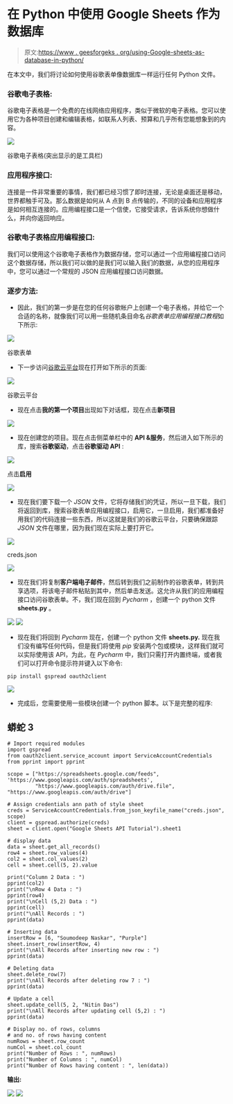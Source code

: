 # 在 Python 中使用 Google Sheets 作为数据库

> 原文:[https://www . geesforgeks . org/using-Google-sheets-as-database-in-python/](https://www.geeksforgeeks.org/using-google-sheets-as-database-in-python/)

在本文中，我们将讨论如何使用谷歌表单像数据库一样运行任何 Python 文件。

### 谷歌电子表格:

谷歌电子表格是一个免费的在线网络应用程序，类似于微软的电子表格。您可以使用它为各种项目创建和编辑表格，如联系人列表、预算和几乎所有您能想象到的内容。

![](img/3823743f21c97366170f991f95e0fb30.png)

谷歌电子表格(突出显示的是工具栏)

### 应用程序接口:

连接是一件非常重要的事情，我们都已经习惯了即时连接，无论是桌面还是移动，世界都触手可及。那么数据是如何从 A 点到 B 点传输的，不同的设备和应用程序是如何相互连接的。应用编程接口是一个信使，它接受请求，告诉系统你想做什么，并向你返回响应。

### 谷歌电子表格应用编程接口:

我们可以使用这个谷歌电子表格作为数据存储，您可以通过一个应用编程接口访问这个数据存储，所以我们可以做的是我们可以输入我们的数据，从您的应用程序中，您可以通过一个常规的 JSON 应用编程接口访问数据。

### 逐步方法:

*   因此，我们的第一步是在您的任何谷歌帐户上创建一个电子表格，并给它一个合适的名称，就像我们可以用一些随机条目命名*谷歌表单应用编程接口教程*如下所示:

![](img/6f06aef40ad83cca3104ecb7b8917aa1.png)

谷歌表单

*   下一步访问[谷歌云平台](https://console.cloud.google.com/)现在打开如下所示的页面:

![](img/c79389d8f128f0c746252af8c4c2cc0c.png)

谷歌云平台

*   现在点击**我的第一个项目**出现如下对话框，现在点击**新项目**

![](img/e556de3c45007dd644def9b2521d4a4e.png)

*   现在创建您的项目。现在点击侧菜单栏中的 **API &服务**，然后进入如下所示的库，搜索**谷歌驱动**，点击**谷歌驱动 API** :

![](img/94a6346dfc8065a9876f4eadb6ad7449.png)

点击**启用**

![](img/2d8897619e1174ec759fa069bc4327f1.png)

*   现在我们要下载一个 *JSON* 文件，它将存储我们的凭证，所以一旦下载，我们将返回到库，搜索谷歌表单应用编程接口，启用它，一旦启用，我们都准备好用我们的代码连接一些东西，所以这就是我们的谷歌云平台，只要确保跟踪 *JSON* 文件在哪里，因为我们现在实际上要打开它。

![](img/f8aee67cf8b2e985b07c1e9cea124d70.png)

creds.json

![](img/d3227f4a33a1266f5d77bd05bf0ccbe0.png)

*   现在我们将复制**客户端电子邮件**，然后转到我们之前制作的谷歌表单，转到共享选项，将该电子邮件粘贴到其中，然后单击发送。这允许从我们的应用编程接口访问谷歌表单。不，我们现在回到 *Pycharm* ，创建一个 python 文件 **sheets.py** 。

![](img/e3d8fa30ae50b35dc0be3cf62332eaa3.png) ![](img/1e786addfb5ceac77edfa172ff9e757b.png)

*   现在我们将回到 *Pycharm* 现在，创建一个 python 文件 **sheets.py.** 现在我们没有编写任何代码，但是我们将使用 *pip* 安装两个包或模块，这样我们就可以实际使用该 API，为此，在 *Pycharm* 中，我们只需打开内置终端，或者我们可以打开命令提示符并键入以下命令:

```
pip install gspread oauth2client 
```

![](img/7aee778fc99a7a9137e5483562fe2b51.png)

*   完成后，您需要使用一些模块创建一个 python 脚本。以下是完整的程序:

## 蟒蛇 3

```
# Import required modules
import gspread
from oauth2client.service_account import ServiceAccountCredentials
from pprint import pprint

scope = ["https://spreadsheets.google.com/feeds", 'https://www.googleapis.com/auth/spreadsheets',
         "https://www.googleapis.com/auth/drive.file", "https://www.googleapis.com/auth/drive"]

# Assign credentials ann path of style sheet
creds = ServiceAccountCredentials.from_json_keyfile_name("creds.json", scope)
client = gspread.authorize(creds)
sheet = client.open("Google Sheets API Tutorial").sheet1

# display data
data = sheet.get_all_records()
row4 = sheet.row_values(4)
col2 = sheet.col_values(2)
cell = sheet.cell(5, 2).value

print("Column 2 Data : ")
pprint(col2)
print("\nRow 4 Data : ")
pprint(row4)
print("\nCell (5,2) Data : ")
pprint(cell)
print("\nAll Records : ")
pprint(data)

# Inserting data
insertRow = [6, "Soumodeep Naskar", "Purple"]
sheet.insert_row(insertRow, 4)
print("\nAll Records after inserting new row : ")
pprint(data)

# Deleting data
sheet.delete_row(7)
print("\nAll Records after deleting row 7 : ")
pprint(data)

# Update a cell
sheet.update_cell(5, 2, "Nitin Das")
print("\nAll Records after updating cell (5,2) : ")
pprint(data)

# Display no. of rows, columns
# and no. of rows having content
numRows = sheet.row_count
numCol = sheet.col_count
print("Number of Rows : ", numRows)
print("Number of Columns : ", numCol)
print("Number of Rows having content : ", len(data))
```

**输出:**

![](img/6f1722eb432e6997ea8625a1db89578c.png) ![](img/20d9cd373e46f5e5a5f43c07b2c9287f.png)